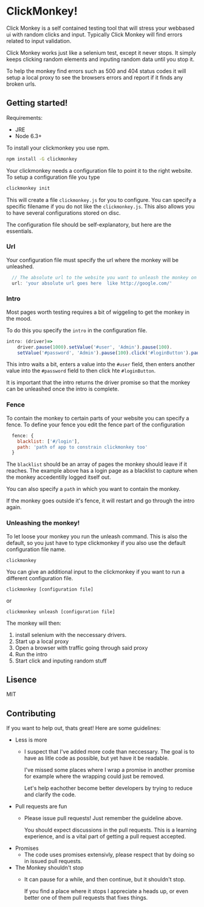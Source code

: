 # ClickMonkey!


Click Monkey is a self contained testing tool that will stress your webbased ui
with random clicks and input.
Typically Click Monkey will find errors related to input validation.

Click Monkey works just like a selenium test, except it never stops.
It simply keeps clicking random elements and inputing random data until you stop it.

To help the monkey find errors such as 500 and 404 status codes it will setup a
local proxy to see the browsers errors and report if it finds any broken urls.

## Getting started!

Requirements:

* JRE
* Node 6.3+

To install your clickmonkey you use npm.

```bash
npm install -G clickmonkey
```

Your clickmonkey needs a configuration file to point it to the right website.
To setup a configuration file you type

```bash
clickmonkey init
```

This will create a file `clickmonkey.js` for you to configure.
You can specify a specific filename if you do not like the `clickmonkey.js`.
This also allows you to have several configurations stored on disc.

The configuration file should be self-explanatory, but here are the essentials.

### Url

Your configuration file must specify the url where the monkey will be unleashed.

```javascript
  // The absolute url to the website you want to unleash the monkey on goes here
  url: 'your absolute url goes here  like http://google.com/'
```

### Intro
Most pages worth testing requires a bit of wiggeling to get the monkey in the mood.

To do this you specify the `intro` in the configuration file.

```javascript
intro: (driver)=>
    driver.pause(1000).setValue('#user', 'Admin').pause(100).
    setValue('#password', 'Admin').pause(100).click('#loginButton').pause(100),
```

This intro waits a bit, enters a value into the `#user` field, then enters
another value into the `#password` field to then click hte `#loginButton`.

It is important that the intro returns the driver promise so that the monkey
can be unleashed once the intro is complete.

### Fence
To contain the monkey to certain parts of your website you can specify a fence.
To define your fence you edit the fence part of the configuration

```javascript
  fence: {
    blacklist: ['#/login'],
    path: 'path of app to constrain clickmonkey too'
  }
```

The `blacklist` should be an array of pages the monkey should leave if it reaches.
The example above has a login page as a blacklist to capture when the monkey
accedentilly logged itself out.

You can also specify a `path` in which you want to contain the monkey.

If the monkey goes outside it's fence, it will restart and go through the intro again.


### Unleashing the monkey!

To let loose your monkey you run the unleash command. This is also the default,
so you just have to type clickmonkey if you also use the default configuration file name.

```
clickmonkey
```

You can give an additional input to the clickmonkey if you want to run a different configuration file.


```
clickmonkey [configuration file]
```

or

```
clickmonkey unleash [configuration file]
```

The monkey will then:
1. install selenium with the neccessary drivers.
2. Start up a local proxy
3. Open a browser with traffic going through said proxy
4. Run the intro
5. Start click and inputing random stuff


## Lisence

MIT

## Contributing

If you want to help out, thats great! Here are some guidelines:

* Less is more
  - I suspect that I've added more code than neccessary. The goal is to have
    as litle code as possible, but yet have it be readable.

    I've missed some places where I wrap a promise in another promise for example
    where the wrapping could just be removed.

    Let's help eachother become better developers by trying to reduce and clarify
    the code.
* Pull requests are fun
  - Please issue pull requests! Just remember the guideline above.

    You should expect discussions in the pull requests.
    This is a learning experience, and is a vital part of getting a pull request accepted.
* Promises
  - The code uses promises extensivly, please respect that by doing so in issued pull requests.
* The Monkey shouldn't stop
  - It can pause for a while, and then continue, but it shouldn't stop.

    If you find a place where it stops I appreciate a heads up, or even better one of them pull requests that fixes things.
